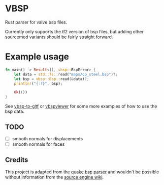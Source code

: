 # VBSP

Rust parser for valve bsp files.

Currently only supports the tf2 version of bsp files, but adding other sourcemod variants should be fairly straight forward.

# Example usage

```rust
fn main() -> Result<(), vbsp::BspError> {
    let data = std::fs::read("maps/cp_steel.bsp")?;
    let bsp = vbsp::Bsp::read(&data)?;
    println!("{:?}", bsp);

    Ok(())
}
```

See [vbsp-to-gltf](https://github.com/icewind1991/vbsp-to-gltf) or [vbspviewer](https://github.com/icewind1991/vbspview) for some more examples of how to use the bsp data.

## TODO

- [ ] smooth normals for displacements
- [ ] smooth normals for faces

## Credits

This project is adapted from the [quake bsp parser] and
wouldn't be possible without information from the [source engine wiki].

[quake bsp parser]: https://github.com/Vurich/bsp
[source engine wiki]: https://developer.valvesoftware.com/wiki/Source_BSP_File_Format
